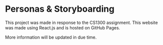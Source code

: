 # Personas & Storyboarding

This project was made in response to the CS1300 assignment. This website was made using React.js and is hosted on GitHub Pages.

More information will be updated in due time.